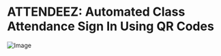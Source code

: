 # ATTENDEEZ: Automated Class Attendance Sign In Using QR Codes

![Image](https://github.com/user-attachments/assets/d87380e2-4a1b-4e4a-a334-8875036a4bed)

